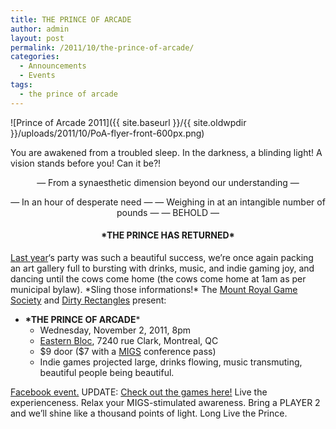 ```yaml
---
title: THE PRINCE OF ARCADE
author: admin
layout: post
permalink: /2011/10/the-prince-of-arcade/
categories:
  - Announcements
  - Events
tags:
  - the prince of arcade
---
```

![Prince of Arcade 2011]({{ site.baseurl }}/{{ site.oldwpdir }}/uploads/2011/10/PoA-flyer-front-600px.png)

You are awakened from a troubled sleep. In the darkness, a blinding light! A vision stands before you! Can it be?!

<center>
  
 &#8212; From a synaesthetic dimension beyond our understanding &#8212;</p> <p>
    &#8212; In an hour of desperate need &#8212;
&#8212; Weighing in at an intangible number of pounds &#8212;
&#8212; BEHOLD &#8212;
<h4>
    *THE PRINCE HAS RETURNED*
  </h4>
</center>
<a href="http://www.montrealindies.com/?p=115">Last year</a>&#8216;s party was such a beautiful success, we&#8217;re once again packing an art gallery full to bursting with drinks, music, and indie gaming joy, and dancing until the cows come home (the cows come home at 1am as per municipal bylaw).
*Sling those informations!*
The <a href="http://www.montrealindies.com">Mount Royal Game Society</a> and <a href="http://www.dirty-rectangles.com/">Dirty Rectangles</a> present:
<ul>
    <li>
      <b>*THE PRINCE OF ARCADE</b>* <ul>
        <li>
          Wednesday, November 2, 2011, 8pm
        </li>
        <li>
          <a href="http://www.easternbloc.ca/">Eastern Bloc</a>, 7240 rue Clark, Montreal, QC
        </li>
        <li>
          $9 door ($7 with a <a href="http://www.sijm.ca">MIGS</a> conference pass)
        </li>
        <li>
          Indie games projected large, drinks flowing, music transmuting, beautiful people being beautiful.
        </li>
      </ul></li> </ul> 
<a href="https://www.facebook.com/event.php?eid=295280413831140">Facebook event.</a>
UPDATE: <a href="http://www.montrealindies.com/?p=251">Check out the games here!</a>
Live the experienceness. Relax your MIGS-stimulated awareness. Bring a PLAYER 2 and we&#8217;ll shine like a thousand points of light.
Long Live the Prince.
